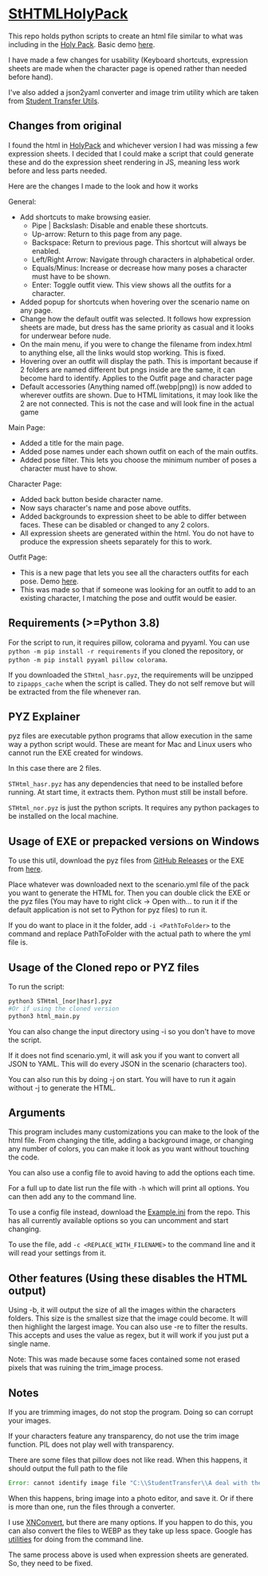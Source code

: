 # [StHTMLHolyPack](https://github.com/coreman14/StHTMLHolyPack)

This repo holds python scripts to create an html file similar to what was including in the [Holy Pack](https://www.tfgames.site/phpbb3/viewtopic.php?f=72&t=15688). Basic demo [here](https://coreman14.github.io/StHTMLHolyPack/).

I have made a few changes for usability (Keyboard shortcuts, expression sheets are made when the character page is opened rather than needed before hand).

I've also added a json2yaml converter and image trim utility which are taken from [Student Transfer Utils](https://utils.student-transfer.com).

## Changes from original

I found the html in [HolyPack](https://www.tfgames.site/phpbb3/viewtopic.php?f=72&t=15688) and whichever version I had was missing a few expression sheets. I decided that I could make a script that could generate these and do the expression sheet rendering in JS, meaning less work before and less parts needed.

Here are the changes I made to the look and how it works

General:

-   Add shortcuts to make browsing easier.
    -   Pipe | Backslash: Disable and enable these shortcuts.
    -   Up-arrow: Return to this page from any page.
    -   Backspace: Return to previous page. This shortcut will always be enabled.
    -   Left/Right Arrow: Navigate through characters in alphabetical order.
    -   Equals/Minus: Increase or decrease how many poses a character must have to be shown.
    -   Enter: Toggle outfit view. This view shows all the outfits for a character.
-   Added popup for shortcuts when hovering over the scenario name on any page.
-   Change how the default outfit was selected. It follows how expression sheets are made, but dress has the same priority as casual and it looks for underwear before nude.
-   On the main menu, if you were to change the filename from index.html to anything else, all the links would stop working. This is fixed.
-   Hovering over an outfit will display the path. This is important because if 2 folders are named different but pngs inside are the same, it can become hard to identify. Applies to the Outfit page and character page
-   Default accessories (Anything named off.(webp|png)) is now added to wherever outfits are shown. Due to HTML limitations, it may look like the 2 are not connected. This is not the case and will look fine in the actual game

Main Page:

-   Added a title for the main page.
-   Added pose names under each shown outfit on each of the main outfits.
-   Added pose filter. This lets you choose the minimum number of poses a character must have to show.

Character Page:

-   Added back button beside character name.
-   Now says character's name and pose above outfits.
-   Added backgrounds to expression sheet to be able to differ between faces. These can be disabled or changed to any 2 colors.
-   All expression sheets are generated within the html. You do not have to produce the expression sheets separately for this to work.

Outfit Page:

-   This is a new page that lets you see all the characters outfits for each pose. Demo [here](https://coreman14.github.io/StHTMLHolyPack/?outfitview=1).
-   This was made so that if someone was looking for an outfit to add to an existing character, I matching the pose and outfit would be easier.

## Requirements (>=Python 3.8)

For the script to run, it requires pillow, colorama and pyyaml. You can use `python -m pip install -r requirements` if you cloned the repository, or `python -m pip install pyyaml pillow colorama`.

If you downloaded the `STHtml_hasr.pyz`, the requirements will be unzipped to `zipapps_cache` when the script is called. They do not self remove but will be extracted from the file whenever ran.

## PYZ Explainer

pyz files are executable python programs that allow execution in the same way a python script would. These are meant for Mac and Linux users who cannot run the EXE created for windows.

In this case there are 2 files.

`STHtml_hasr.pyz` has any dependencies that need to be installed before running. At start time, it extracts them. Python must still be install before.

`STHtml_nor.pyz` is just the python scripts. It requires any python packages to be installed on the local machine.

## Usage of EXE or prepacked versions on Windows

To use this util, download the pyz files from [GitHub Releases](https://github.com/coreman14/StHTMLHolyPack/releases) or the EXE from [here](https://github.com/coreman14/StHTMLHolyPack/releases/download/v0.0.3/html_main.exe).

Place whatever was downloaded next to the scenario.yml file of the pack you want to generate the HTML for. Then you can double click the EXE or the pyz files (You may have to right click -> Open with... to run it if the default application is not set to Python for pyz files) to run it.

If you do want to place in it the folder, add `-i <PathToFolder>` to the command and replace PathToFolder with the actual path to where the yml file is.

## Usage of the Cloned repo or PYZ files

To run the script:

```bash
python3 STHtml_[nor|hasr].pyz
#Or if using the cloned version
python3 html_main.py
```

You can also change the input directory using -i so you don't have to move the script.

If it does not find scenario.yml, it will ask you if you want to convert all JSON to YAML. This will do every JSON in the scenario (characters too).

You can also run this by doing -j on start. You will have to run it again without -j to generate the HTML.

## Arguments

This program includes many customizations you can make to the look of the html file. From changing the title, adding a background image, or changing any number of colors, you can make it look as you want without touching the code.

You can also use a config file to avoid having to add the options each time.

For a full up to date list run the file with `-h` which will print all options. You can then add any to the command line.

To use a config file instead, download the [Example.ini](Example.ini) from the repo. This has all currently available options so you can uncomment and start changing.

To use the file, add `-c <REPLACE_WITH_FILENAME>` to the command line and it will read your settings from it.

## Other features (Using these disables the HTML output)

Using -b, it will output the size of all the images within the characters folders. This size is the smallest size that the image could become. It will then highlight the largest image. You can also use -re to filter the results. This accepts and uses the value as regex, but it will work if you just put a single name.

Note: This was made because some faces contained some not erased pixels that was ruining the trim_image process.

## Notes

If you are trimming images, do not stop the program. Doing so can corrupt your images.

If your characters feature any transparency, do not use the trim image function. PIL does not play well with transparency.

There are some files that pillow does not like read. When this happens, it should output the full path to the file

```js
Error: cannot identify image file "C:\\StudentTransfer\\A deal with the devil\\characters\\corneliasaya\\a\\faces\\face\\0.png". Please convert the file to png or webp.
```

When this happens, bring image into a photo editor, and save it. Or if there is more than one, run the files through a converter.

I use [XNConvert](https://www.xnview.com/en/xnconvert/link), but there are many options. If you happen to do this, you can also convert the files to WEBP as they take up less space. Google has [utilities](https://developers.google.com/speed/webp/docs/precompiled) for doing from the command line.

The same process above is used when expression sheets are generated. So, they need to be fixed.
